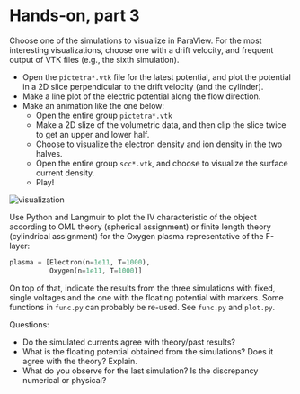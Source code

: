 # Hands-on, part 3

Choose one of the simulations to visualize in ParaView. For the most
interesting visualizations, choose one with a drift velocity, and frequent
output of VTK files (e.g., the sixth simulation).

- Open the `pictetra*.vtk` file for the latest potential, and plot the
  potential in a 2D slice perpendicular to the drift velocity (and the
  cylinder).
- Make a line plot of the electric potential along the flow direction.
- Make an animation like the one below:
    - Open the entire group `pictetra*.vtk`
    - Make a 2D slize of the volumetric data, and then clip the slice twice to
      get an upper and lower half.
    - Choose to visualize the electron density and ion density in the two
      halves.
    - Open the entire group `scc*.vtk`, and choose to visualize the surface
      current density.
    - Play!

![visualization](handson3.gif)

Use Python and Langmuir to plot the IV characteristic of the object according
to OML theory (spherical assignment) or finite length theory (cylindrical
assignment) for the Oxygen plasma representative of the F-layer:

```python
plasma = [Electron(n=1e11, T=1000),
          Oxygen(n=1e11, T=1000)]
```

On top of that, indicate the results from the three simulations with fixed,
single voltages and the one with the floating potential with markers. Some
functions in `func.py` can probably be re-used. See `func.py` and `plot.py`.

Questions:

- Do the simulated currents agree with theory/past results?
- What is the floating potential obtained from the simulations? Does it agree with the theory? Explain.
- What do you observe for the last simulation? Is the discrepancy numerical or physical?
